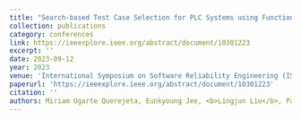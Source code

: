 ```yaml
---
title: "Search-based Test Case Selection for PLC Systems using Functional Block Diagram Programs"
collection: publications
category: conferences
link: https://ieeexplore.ieee.org/abstract/document/10301223
excerpt: ''
date: 2023-09-12
year: 2023
venue: 'International Symposium on Software Reliability Engineering (ISSRE)'
paperurl: 'https://ieeexplore.ieee.org/abstract/document/10301223'
citation: ''
authors: Miriam Ugarte Querejeta, Eunkyoung Jee, <b>Lingjun Liu</b>, Pablo Valle, Aitor Arrieta, Miren Illarramendi Rezabal
---
```

